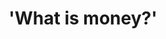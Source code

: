 ---
guid: "B426F875-40B2-4BFB-9891-F23AFA7B7661"
title: '''What is money?'''
description: '''In this episode, we explored key concepts such as what is a token,
  what is an NFT, what is money and how a coat check works. These elements will help
  understand the design behind blockchain systems. We differentiated between ERC-20/bitcoin
  and ERC-721/NFT, and how they relate to conventional money and coat check systems.
  Get ready for the next week''s workshop!'''
pubDate: "Tue, 16 May 2023 18:00:00 -0400"
itunes-explicit: "no"
itunes-episode: 76
itunes-episodeType: full

# More info
youtube-full: https://youtu.be/ALfqkDXFX0w
discussion: https://twitter.com/fulldecent/status/1658690030704160769

# Timeline
timeline:
  - seconds: 40
    title: Welcome
  - seconds: 43
    title: What is money?
  - seconds: 143
    title: How does a coat check work?
  - seconds: 179
    title: "Blockchain\u2014what is ERC-20/Bitcoin, what is ERC-721/NFT"
  - seconds: 295
    title: Prepared for next week's workshop
  - seconds: 420
    title: Thank you for staying to the VERY END of the show

# File information
enclosure-url: "https://media.phor.net/csh/2023-05-16-episode-76.m4a"
enclosure-length: UPDATE ME
enclosure-type: "audio/x-m4a"
itunes-duration: UPDATE ME

# CSH information
badges:
  - type: stayed-to-end
    recipient: fulldecent
  - type: stayed-to-end
    recipient: dtedesco1
  - type: stayed-to-end
    recipient: Legend
  - type: stayed-to-end
    recipient: '037'
  - type: stayed-to-end
    recipient: missvikii
  - type: stayed-to-end
    recipient: anereseth
  - type: stayed-to-end
    recipient: retromort
  - type: stayed-to-end
    recipient: t012n4d0
  - type: stayed-to-end
    recipient: su9liminal
  - type: stayed-to-end
    recipient: Lockey374
  - type: stayed-to-end
    recipient: 33807VF2
  - type: stayed-to-end
    recipient: 1LunaM
  - type: stayed-to-end
    recipient: madr00t
  - type: stayed-to-end
    recipient: yodude38
  - type: stayed-to-end
    recipient: digidot
---